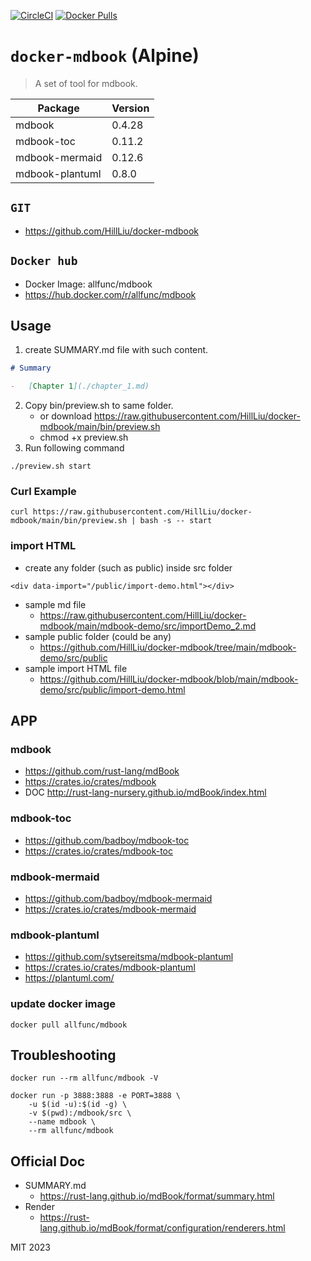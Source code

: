 [![CircleCI](https://circleci.com/gh/HillLiu/docker-mdbook/tree/main.svg?style=svg)](https://circleci.com/gh/HillLiu/docker-mdbook/tree/main)
[![Docker Pulls](https://img.shields.io/docker/pulls/allfunc/mdbook.svg)](https://hub.docker.com/r/allfunc/mdbook)

# `docker-mdbook` (Alpine)

> A set of tool for mdbook.

| Package         | Version |
| --------------- | ------- |
| mdbook          | 0.4.28  |
| mdbook-toc      | 0.11.2  |
| mdbook-mermaid  | 0.12.6  |
| mdbook-plantuml | 0.8.0   |

## `GIT`

-   https://github.com/HillLiu/docker-mdbook

## `Docker hub`

-   Docker Image: allfunc/mdbook
-   https://hub.docker.com/r/allfunc/mdbook

## Usage

1. create SUMMARY.md file with such content.

```markdown
# Summary

-   [Chapter 1](./chapter_1.md)
```

2. Copy bin/preview.sh to same folder.
    - or download https://raw.githubusercontent.com/HillLiu/docker-mdbook/main/bin/preview.sh
    - chmod +x preview.sh
3. Run following command

```
./preview.sh start
```

### Curl Example

```
curl https://raw.githubusercontent.com/HillLiu/docker-mdbook/main/bin/preview.sh | bash -s -- start
```

### import HTML

-   create any folder (such as public) inside src folder

```
<div data-import="/public/import-demo.html"></div>
```

-   sample md file
    -   https://raw.githubusercontent.com/HillLiu/docker-mdbook/main/mdbook-demo/src/importDemo_2.md
-   sample public folder (could be any)
    -   https://github.com/HillLiu/docker-mdbook/tree/main/mdbook-demo/src/public
-   sample import HTML file
    -   https://github.com/HillLiu/docker-mdbook/blob/main/mdbook-demo/src/public/import-demo.html

## APP

### mdbook

-   https://github.com/rust-lang/mdBook
-   https://crates.io/crates/mdbook
-   DOC http://rust-lang-nursery.github.io/mdBook/index.html

### mdbook-toc

-   https://github.com/badboy/mdbook-toc
-   https://crates.io/crates/mdbook-toc

### mdbook-mermaid

-   https://github.com/badboy/mdbook-mermaid
-   https://crates.io/crates/mdbook-mermaid

### mdbook-plantuml

-   https://github.com/sytsereitsma/mdbook-plantuml
-   https://crates.io/crates/mdbook-plantuml
-   https://plantuml.com/

### update docker image

```
docker pull allfunc/mdbook
```

## Troubleshooting

```
docker run --rm allfunc/mdbook -V
```

```
docker run -p 3888:3888 -e PORT=3888 \
    -u $(id -u):$(id -g) \
    -v $(pwd):/mdbook/src \
    --name mdbook \
    --rm allfunc/mdbook
```

## Official Doc

-   SUMMARY.md
    -   https://rust-lang.github.io/mdBook/format/summary.html
-   Render
    -   https://rust-lang.github.io/mdBook/format/configuration/renderers.html

MIT 2023
